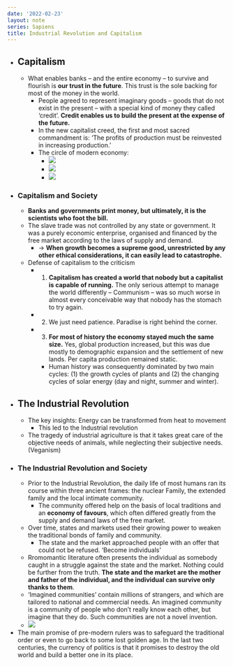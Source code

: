```yaml
---
date: '2022-02-23'
layout: note
series: Sapiens
title: Industrial Revolution and Capitalism
---
```


- ## Capitalism
	- What enables banks – and the entire economy – to survive and flourish is **our trust in the future**. This trust is the sole backing for most of the money in the world.
		- People agreed to represent imaginary goods – goods that do not exist in the present – with a special kind of money they called ‘credit’. **Credit enables us to build the present at the expense of the future.**
		- In the new capitalist creed, the first and most sacred commandment is: ‘The profits of production must be reinvested in increasing production.’
		- The circle of modern economy:
			- ![](https://firebasestorage.googleapis.com/v0/b/firescript-577a2.appspot.com/o/imgs%2Fapp%2FVitecek%2F-P5Krscs20.png?alt=media&token=7b0effef-c663-412d-95dc-56a53c064401)
			- ![](https://firebasestorage.googleapis.com/v0/b/firescript-577a2.appspot.com/o/imgs%2Fapp%2FVitecek%2FfYZYhFM33l.png?alt=media&token=0614dc5e-f0b2-47fc-95a7-f6863c4d310d)
			- ![](https://firebasestorage.googleapis.com/v0/b/firescript-577a2.appspot.com/o/imgs%2Fapp%2FVitecek%2F3QNLR_SxuH.png?alt=media&token=ebe33dcf-a521-4318-9f21-afdca1be80ae)
- ### Capitalism and Society
	- **Banks and governments print money, but ultimately, it is the scientists who foot the bill.**
	- The slave trade was not controlled by any state or government. It was a purely economic enterprise, organised and financed by the free market according to the laws of supply and demand.
		- -> **When growth becomes a supreme good, unrestricted by any other ethical considerations, it can easily lead to catastrophe.**
	- Defense of capitalism to the criticism
		- 1. **Capitalism has created a world that nobody but a capitalist is capable of running.** The only serious attempt to manage the world differently – Communism – was so much worse in almost every conceivable way that nobody has the stomach to try again.
		- 2. We just need patience. Paradise is right behind the corner.
		- 3. **For most of history the economy stayed much the same size.** Yes, global production increased, but this was due mostly to demographic expansion and the settlement of new lands. Per capita production remained static.
			- Human history was consequently dominated by two main cycles: (1) the growth cycles of plants and (2) the changing cycles of solar energy (day and night, summer and winter).
- ##  The Industrial Revolution
	- The key insights: Energy can be transformed from heat to movement
		- This led to the Industrial revolution
	- The tragedy of industrial agriculture is that it takes great care of the objective needs of animals, while neglecting their subjective needs. (Veganism)
- ### The Industrial Revolution and Society
	- Prior to the Industrial Revolution, the daily life of most humans ran its course within three ancient frames: the nuclear Family, the extended family and the local intimate community.
		- The community offered help on the basis of local traditions and an **economy of favours**, which often differed greatly from the supply and demand laws of the free market.
	- Over time, states and markets used their growing power to weaken the traditional bonds of family and community.
		- The state and the market approached people with an offer that could not be refused. ‘Become individuals’
	- Rromomantic literature often presents the individual as somebody caught in a struggle against the state and the market. Nothing could be further from the truth. **The state and the market are the mother and father of the individual, and the individual can survive only thanks to them**.
	- ‘Imagined communities’ contain millions of strangers, and which are tailored to national and commercial needs. An imagined community is a community of people who don’t really know each other, but imagine that they do. Such communities are not a novel invention.
	- ![](https://firebasestorage.googleapis.com/v0/b/firescript-577a2.appspot.com/o/imgs%2Fapp%2FVitecek%2Fqaaw1Q5RXl.png?alt=media&token=c1342389-9ac5-47b3-bab6-7c79877f9f95)
- The main promise of pre-modern rulers was to safeguard the traditional order or even to go back to some lost golden age. In the last two centuries, the currency of politics is that it promises to destroy the old world and build a better one in its place.